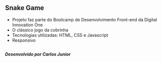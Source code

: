 ## Snake Game

- Projeto faz parte do Bootcamp de Desenvolvimento Front-end da Digital Innovation One
- O clássico jogo da cobrinha
- Tecnologias utilizadas: HTML, CSS e Javascript
- Responsivo

##

##### Desenvolvido por Carlos Junior
